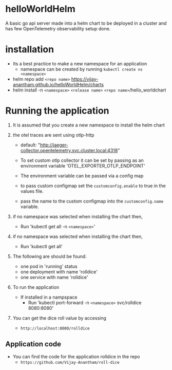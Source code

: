 # helloWorldHelm
A basic go api server made into a helm chart to be deployed in a cluster and has few OpenTelemetry observability setup done.

# installation
- Its a best practice to make a new namespace for an application
    - namespace can be created by running `kubectl create ns <namespace>`
- helm repo add `<repo name>` https://vijay-anantham.github.io/helloWorldHelm/charts
- helm install -n `<namespace>` `<release name>` `<repo name>`/hello_worldchart

# Running the application

1. It is assumed that you create a new namespace to install the helm chart

2. the otel traces are sent using otlp-http
    - default: "http://jaeger-collector.opentelemetry.svc.cluster.local:4318"

    - To set custom otlp collector it can be set by passing as an environment variable 'OTEL_EXPORTER_OTLP_ENDPOINT'

    - The environment variable can be passed via a config map

    - to pass custom configmap set the `customconfig.enable` to true in the values file.

    - pass the name to the custom configmap into the `customconfig.name` variable.

3. if no namespace was selected when installing the chart then,
    - Run 'kubectl get all -n `<namespace>`'

4. if no namespace was selected when installing the chart then,
    - Run 'kubectl get all'

5. The following are should be found.
    - one pod in 'running' status
    - one deployment with name 'rolldice'
    - one service with name 'rolldice'

6. To run the application
    - If installed in a nampspace
        - Run 'kubectl port-forward -n `<namespace>` svc/rolldice 8080:8080'

7. You can get the dice roll value by accessing
    - `http://localhost:8080/rolldice`

## Application code
- You can find the code for the application rolldice in the repo
    - `https://github.com/Vijay-Anantham/roll-dice`
    
